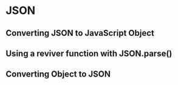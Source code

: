 # JSON
## Converting JSON to JavaScript Object
## Using a reviver function with JSON.parse()
## Converting Object to JSON
